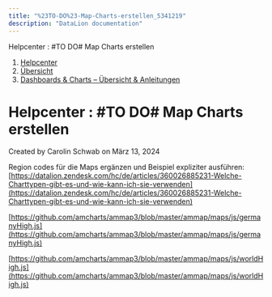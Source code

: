 ```yaml
---
title: "%23TO-DO%23-Map-Charts-erstellen_5341219"
description: "DataLion documentation"
---
```


Helpcenter : #TO DO# Map Charts erstellen  

1.  [Helpcenter](index.html)
2.  [Übersicht](2982609.html)
3.  [Dashboards & Charts – Übersicht & Anleitungen](3539109.html)

# Helpcenter : #TO DO# Map Charts erstellen

Created by Carolin Schwab on März 13, 2024

Region codes für die Maps ergänzen und Beispiel expliziter ausführen: [https://datalion.zendesk.com/hc/de/articles/360026885231-Welche-Charttypen-gibt-es-und-wie-kann-ich-sie-verwenden](https://datalion.zendesk.com/hc/de/articles/360026885231-Welche-Charttypen-gibt-es-und-wie-kann-ich-sie-verwenden)

[https://github.com/amcharts/ammap3/blob/master/ammap/maps/js/germanyHigh.js](https://github.com/amcharts/ammap3/blob/master/ammap/maps/js/germanyHigh.js)

[https://github.com/amcharts/ammap3/blob/master/ammap/maps/js/worldHigh.js](https://github.com/amcharts/ammap3/blob/master/ammap/maps/js/worldHigh.js)